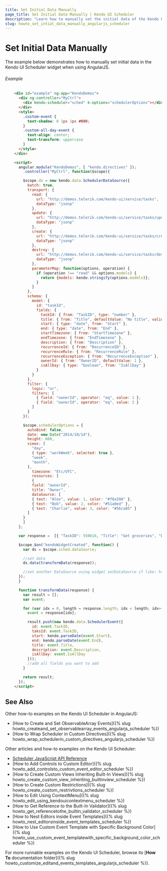 ```yaml
---
title: Set Initial Data Manually
page_title: Set Initial Data Manually | Kendo UI Scheduler
description: "Learn how to manually set the initial data of the Kendo UI Scheduler widget when using AngularJS."
slug: howto_set_intial_data_manually_angularjs_scheduler
---
```


# Set Initial Data Manually

The example below demonstrates how to manually set initial data in the Kendo UI Scheduler widget when using AngularJS.

###### Example

```html
    <div id="example" ng-app="KendoDemos">
      <div ng-controller="MyCtrl">
        <div kendo-scheduler="sched" k-options="schedulerOptions"></div>
      </div>
      <style>
        .custom-event {
          text-shadow: 0 1px 1px #000;
        }
        .custom-all-day-event {
          text-align: center;
          text-transform: uppercase
        }
      </style>
    </div>

    <script>
      angular.module("KendoDemos", [ "kendo.directives" ]);
        .controller("MyCtrl", function($scope){

        $scope.ds = new kendo.data.SchedulerDataSource({
          batch: true,
          transport: {
            read: {
              url: "http://demos.telerik.com/kendo-ui/service/tasks",
              dataType: "jsonp"
            },
            update: {
              url: "http://demos.telerik.com/kendo-ui/service/tasks/update",
              dataType: "jsonp"
            },
            create: {
              url: "http://demos.telerik.com/kendo-ui/service/tasks/create",
              dataType: "jsonp"
            },
            destroy: {
              url: "http://demos.telerik.com/kendo-ui/service/tasks/destroy",
              dataType: "jsonp"
            },
            parameterMap: function(options, operation) {
              if (operation !== "read" && options.models) {
                return {models: kendo.stringify(options.models)};
              }
            }
          },
          schema: {
            model: {
              id: "taskId",
              fields: {
                taskId: { from: "TaskID", type: "number" },
                title: { from: "Title", defaultValue: "No title", validation: { required: true } },
                start: { type: "date", from: "Start" },
                end: { type: "date", from: "End" },
                startTimezone: { from: "StartTimezone" },
                endTimezone: { from: "EndTimezone" },
                description: { from: "Description" },
                recurrenceId: { from: "RecurrenceID" },
                recurrenceRule: { from: "RecurrenceRule" },
                recurrenceException: { from: "RecurrenceException" },
                ownerId: { from: "OwnerID", defaultValue: 1 },
                isAllDay: { type: "boolean", from: "IsAllDay" }
              }
            }
          },
          filter: {
            logic: "or",
            filters: [
              { field: "ownerId", operator: "eq", value: 1 },
              { field: "ownerId", operator: "eq", value: 2 }
            ]
          }
        });

        $scope.schedulerOptions = {
          autoBind: false,
          date: new Date("2014/10/14"),
          height: 600,
          views: [
            "day",
            { type: "workWeek", selected: true },
            "week",
            "month",
          ],
            timezone: "Etc/UTC",
            resources: [
            {
            field: "ownerId",
            title: "Owner",
            dataSource: [
            { text: "Alex", value: 1, color: "#f8a398" },
            { text: "Bob", value: 2, color: "#51a0ed" },
            { text: "Charlie", value: 3, color: "#56ca85" }
          ]
        }
        ]
      };

      var response =  [{ "TaskID": 550616, "Title": "Get groceries", "Description": "go to food store", "IsAllDay": false, "Start": "\/Date(1413230400000)\/", "End": "\/Date(1413235800000)\/", "StartTimezone": null, "EndTimezone": null, "RecurrenceRule": null, "RecurrenceException": null, "Resource": 2 }, { "TaskID": 550615, "Title": "Get hair done", "Description": "barber shop visit", "IsAllDay": false, "Start": "\/Date(1413216000000)\/", "End": "\/Date(1413217800000)\/", "StartTimezone": null, "EndTimezone": null, "RecurrenceRule": null, "RecurrenceException": null, "Resource": 2 }];

      $scope.$on("kendoWidgetCreated", function() {
        var ds = $scope.sched.dataSource;

        //set data
        ds.data(transformData(response));

        //set another DataSource using widget setDataSource if like: http://docs.telerik.com/kendo-ui/api/javascript/ui/scheduler#methods-setDataSource
      });
      }

      function transformData(response) {
        var result = [];
        var event;

        for (var idx = 0, length = response.length; idx < length; idx++) {
          event = response[idx];

          result.push(new kendo.data.SchedulerEvent({
            id: event.TaskID,
            taksId: event.TaskID,
            start: kendo.parseDate(event.Start),
            end: kendo.parseDate(event.End),
            title: event.Title,
            description: event.Description,
            isAllDay: event.IsAllDay
          }));
          //add all fields you want to add
        }

        return result;
      });
    </script>
```

## See Also

Other how-to examples on the Kendo UI Scheduler in AngularJS:

* [How to Create and Set ObservableArray Events]({% slug howto_createand_set_observablearray_events_angularjs_scheduler %})
* [How to Wrap Scheduler in Custom Directives]({% slug howto_wrap_schedulerin_custom_directives_angularjs_scheduler %})

Other articles and how-to examples on the Kendo UI Scheduler:

* [Scheduler JavaScript API Reference](/api/javascript/ui/scheduler)
* [How to Add Controls to Custom Editor]({% slug howto_add_controlsto_custom_event_editor_scheduler %})
* [How to Create Custom Views Inheriting Built-In Views]({% slug howto_create_custom_view_inheriting_builtinview_scheduler %})
* [How to Create Custom Restrictions]({% slug howto_create_custom_restrivtions_scheduler %})
* [How to Edit Using ContextMenu]({% slug howto_edit_using_kendouicontextmenu_scheduler %})
* [How to Get Reference to the Built-In Validator]({% slug howto_get_referencetothe_builtin_validator_scheduler %})
* [How to Nest Editors inside Event Templates]({% slug howto_nest_editorsinside_event_templates_scheduler %})
* [How to Use Custom Event Template with Specific Background Color]({% slug howto_use_custom_event_templatewith_specific_background_color_scheduler %})

For more runnable examples on the Kendo UI Scheduler, browse its [**How To** documentation folder]({% slug howto_customize_editand_events_templates_angularjs_scheduler %}).
